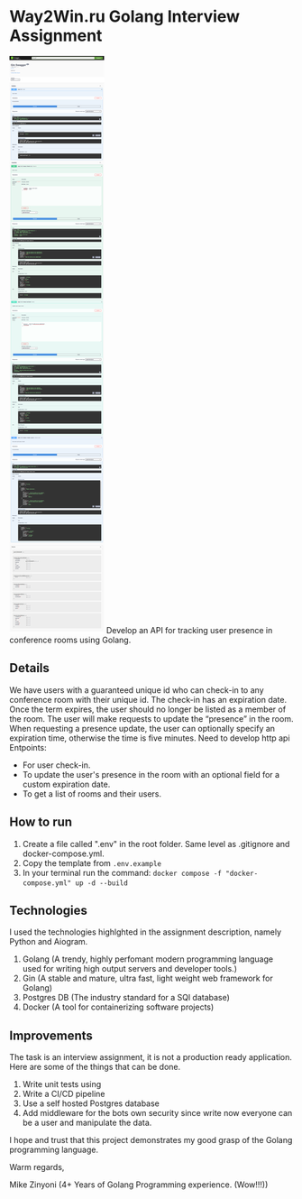 # Way2Win.ru Golang Interview Assignment

![alt text](image.png)
Develop an API for tracking user presence in conference rooms using Golang.

## Details

We have users with a guaranteed unique id who can check-in to any conference room with their unique id.
The check-in has an expiration date.
Once the term expires, the user should no longer be listed as a member of the room.
The user will make requests to update the “presence” in the room.
When requesting a presence update, the user can optionally specify an expiration time, otherwise the time is five minutes.
Need to develop http api
Entpoints:

- For user check-in.
- To update the user's presence in the room with an optional field for a custom expiration date.
- To get a list of rooms and their users.

## How to run

1. Create a file called ".env" in the root folder. Same level as .gitignore and docker-compose.yml.
2. Copy the template from `.env.example`
3. In your terminal run the command: `docker compose -f "docker-compose.yml" up -d --build`

## Technologies

I used the technologies highlghted in the assignment description, namely Python and Aiogram.

1. Golang (A trendy, highly perfomant modern programming language used for writing high output servers and developer tools.)
2. Gin (A stable and mature, ultra fast, light weight web framework for Golang)
3. Postgres DB (The industry standard for a SQl database)
4. Docker (A tool for containerizing software projects)

## Improvements

The task is an interview assignment, it is not a production ready application. Here are some of the things that can be done.

1. Write unit tests using
2. Write a CI/CD pipeline
3. Use a self hosted Postgres database
4. Add middleware for the bots own security since write now everyone can be a user and manipulate the data.

I hope and trust that this project demonstrates my good grasp of the Golang programming language.

Warm regards,

Mike Zinyoni (4+ Years of Golang Programming experience. (Wow!!!))
